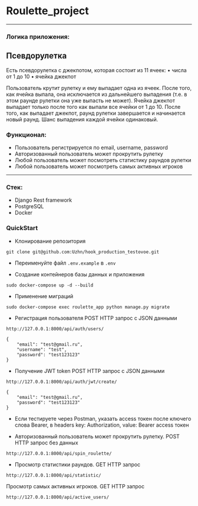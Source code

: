 # Roulette_project

---

### Логика приложения:
## Псевдорулетка 
Есть псевдорулетка с джекпотом, которая состоит из 11 ячеек:
    • числа от 1 до 10
    • ячейка джекпот

Пользователь крутит рулетку и ему выпадает одна из ячеек. После того, как ячейка выпала, она исключается из дальнейшего выпадения (т.е. в этом раунде рулетки она уже выпасть не может). Ячейка джекпот выпадает только после того как выпали все ячейки от 1 до 10. После того, как выпадает джекпот, раунд рулетки завершается и начинается новый раунд. Шанс выпадения каждой ячейки одинаковый.

###  Функционал:
- Пользователь регистрируется по email, username, password
- Авторизованный пользователь может прокрутить рулетку
- Любой пользователь может посмотреть статистику раундов рулетки
- Любой пользователь может посмотреть самых активных игроков

---

###  Стек:
- Django Rest framework
- PostgreSQL
- Docker

### QuickStart
- Клонирование репозитория
```
git clone git@github.com:Uzhn/hook_production_testovoe.git
```

- Переименуйте файл ```.env.example``` в ```.env```


- Создание контейнеров базы данных и приложения
```
sudo docker-compose up -d --build
```
- Применение миграций
```
sudo docker-compose exec roulette_app python manage.py migrate
```
- Регистрация пользователя POST HTTP запрос с JSON данными
```
http://127.0.0.1:8000/api/auth/users/
```
```
{
    "email": "test@gmail.ru",
    "username": "test",
    "password": "test123123"
}
```

- Получение JWT token POST HTTP запрос с JSON данными
```
http://127.0.0.1:8000/api/auth/jwt/create/
```
```
{
    "email": "test@gmail.ru",
    "password": "test123123"
}
```

- Если тестируете через Postman, указать access токен после ключего слова Bearer, в headers
key: Authorization, value: Bearer access токен

- Авторизованный пользователь может прокрутить рулетку. POST HTTP запрос без данных
```
http://127.0.0.1:8000/api/spin_roulette/
```

- Просмотр статистики раундов. GET HTTP запрос
```
http://127.0.0.1:8000/api/statistic/
```

Просмотр самых активных игроков. GET HTTP запрос
```
http://127.0.0.1:8000/api/active_users/
```


